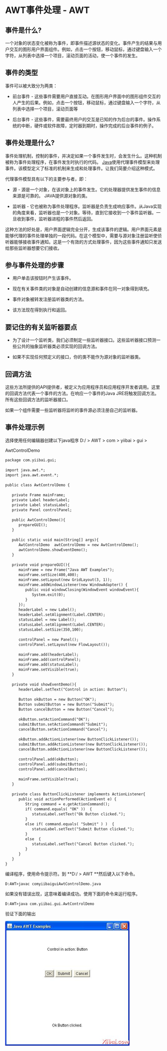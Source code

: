 # AWT事件处理 - AWT

## 事件是什么?

一个对象的状态变化被称为事件，即事件描述源状态的变化。事件产生的结果与用户交互的图形用户界面组件。例如，点击一个按钮，移动鼠标，通过键盘输入一个字符，从列表中选择一个项目，滚动页面的活动，使一个事件的发生。

## 事件的类型

事件可以被大致分为两类：

*   前台事件 - 这些事件需要用户直接互动。在图形用户界面中的图形组件交互的人产生的后果。例如，点击一个按钮，移动鼠标，通过键盘输入一个字符，从列表中选择一个项目，滚动页面等

*   后台事件 - 这些事件，需要最终用户的交互是已知的作为后台的事件。操作系统的中断，硬件或软件故障，定时器到期时，操作完成的后台事件的例子。

## 事件处理是什么?

事件处理机制，控制的事件，并决定如果一个事件发生时，会发生什么。这种机制被称为事件处理程序，在事件发生时执行的代码。 [Java](http://www.yiibai.com/html/java/)使用代理事件模型来处理事件。该模型定义了标准的机制来生成和处理事件。让我们简要介绍这种模式。

代理事件模型具有以下的主要参与者，即：

*   源 - 源是一个对象，在该对象上的事件发生。它的处理器提供发生事件的信息来源是可靠的。 JAVA提供源对象的类。

*   监听器 - 它也被称为事件处理程序。监听器是负责生成响应事件。从Java实现的角度来看，监听器也是一个对象。等待，直到它接收到一个事件监听器。一旦收到事件，监听器进程的事件然后返回。

这种方法的好处是，用户界面逻辑完全分开，生成该事件的逻辑。用户界面元素是能够代理的事件处理单独的一段代码。在这个模型中，需要与源对象注册监听使侦听器能够接收事件通知。这是一个有效的方式处理事件，因为这些事件通知只发送给那些监听器想要它们接收。

## 参与事件处理的步骤

*   用户单击该按钮时产生该事件。

*   现在有关事件类的对象是自动创建的信息源和事件在同一对象得到填充。

*   事件对象被转发注册监听器类的方法。

*   该方法现在得到执行和返回。

## 要记住的有关监听器要点

*   为了设计一个监听类，我们必须制定一些监听器接口。这些监听器接口预测一些公共的抽象监听器类必须实现的回调方法。

*   如果不实现任何预定义的接口，你的类不能作为源对象的监听器类。

## 回调方法

这些方法所提供的API提供者，被定义为应用程序员和应用程序开发者调用。这里的回调方法代表一个事件的方法。在响应一个事件的Java JRE将触发回调方法。所有这些回调方法的监听器接口。

如果一个组件需要一些监听器将监听的事件源必须注册自己的监听器。

## 事件处理示例

选择使用任何编辑器创建以下java程序 D:/ &gt; AWT &gt; com &gt; yiibai &gt; gui &gt;

AwtControlDemo

```
package com.yiibai.gui;

import java.awt.*;
import java.awt.event.*;

public class AwtControlDemo {

   private Frame mainFrame;
   private Label headerLabel;
   private Label statusLabel;
   private Panel controlPanel;

   public AwtControlDemo(){
      prepareGUI();
   }

   public static void main(String[] args){
      AwtControlDemo  awtControlDemo = new AwtControlDemo();
      awtControlDemo.showEventDemo();
   }

   private void prepareGUI(){
      mainFrame = new Frame("Java AWT Examples");
      mainFrame.setSize(400,400);
      mainFrame.setLayout(new GridLayout(3, 1));
      mainFrame.addWindowListener(new WindowAdapter() {
         public void windowClosing(WindowEvent windowEvent){
            System.exit(0);
         }        
      });    
      headerLabel = new Label();
      headerLabel.setAlignment(Label.CENTER);
      statusLabel = new Label();        
      statusLabel.setAlignment(Label.CENTER);
      statusLabel.setSize(350,100);

      controlPanel = new Panel();
      controlPanel.setLayout(new FlowLayout());

      mainFrame.add(headerLabel);
      mainFrame.add(controlPanel);
      mainFrame.add(statusLabel);
      mainFrame.setVisible(true);  
   }

   private void showEventDemo(){
      headerLabel.setText("Control in action: Button"); 

      Button okButton = new Button("OK");
      Button submitButton = new Button("Submit");
      Button cancelButton = new Button("Cancel");

      okButton.setActionCommand("OK");
      submitButton.setActionCommand("Submit");
      cancelButton.setActionCommand("Cancel");

      okButton.addActionListener(new ButtonClickListener()); 
      submitButton.addActionListener(new ButtonClickListener()); 
      cancelButton.addActionListener(new ButtonClickListener()); 

      controlPanel.add(okButton);
      controlPanel.add(submitButton);
      controlPanel.add(cancelButton);       

      mainFrame.setVisible(true);  
   }

   private class ButtonClickListener implements ActionListener{
      public void actionPerformed(ActionEvent e) {
         String command = e.getActionCommand();  
         if( command.equals( "OK" ))  {
            statusLabel.setText("Ok Button clicked.");
         }
         else if( command.equals( "Submit" ) )  {
            statusLabel.setText("Submit Button clicked."); 
         }
         else  {
            statusLabel.setText("Cancel Button clicked.");
         }      
      }        
   }
}
```

编译程序，使用命令提示符。到 **D:/ &gt; AWT **然后键入以下命令。

```
D:AWT>javac comyiibaiguiAwtControlDemo.java

```

如果没有错误出现，这意味着编译成功。使用下面的命令来运行程序。

```
D:AWT>java com.yiibai.gui.AwtControlDemo

```

验证下面的输出

![AWT Event Handling](../img/11505964K-0.jpg)


